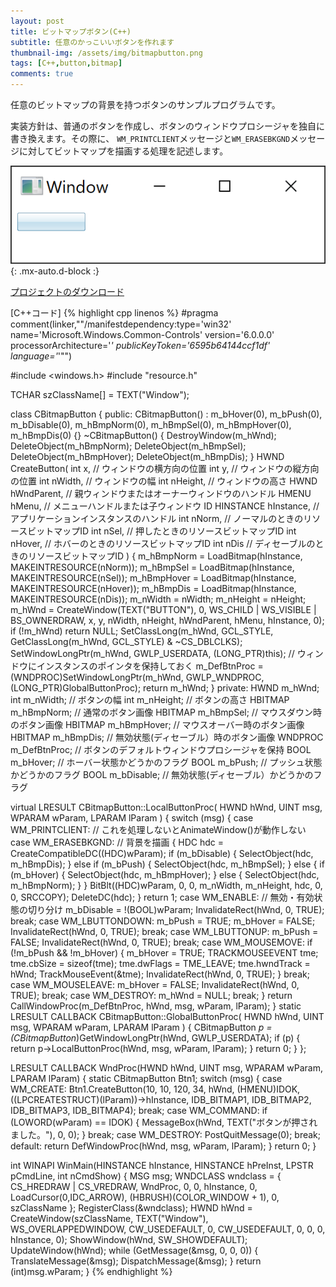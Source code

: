 ```yaml
---
layout: post
title: ビットマップボタン(C++)
subtitle: 任意のかっこいいボタンを作れます
thumbnail-img: /assets/img/bitmapbutton.png
tags: [C++,button,bitmap]
comments: true
---
```


任意のビットマップの背景を持つボタンのサンプルプログラムです。

実装方針は、普通のボタンを作成し、ボタンのウィンドウプロシージャを独自に書き換えます。その際に、
`WM_PRINTCLIENT`メッセージと`WM_ERASEBKGND`メッセージに対してビットマップを描画する処理を記述します。

![](/assets/img/bitmapbutton.png){: .mx-auto.d-block :}

[プロジェクトのダウンロード](https://github.com/kenjinote/BitmapButton/archive/master.zip)

[C++コード]
{% highlight cpp linenos %}
#pragma comment(linker,"\"/manifestdependency:type='win32' name='Microsoft.Windows.Common-Controls' version='6.0.0.0' processorArchitecture='*' publicKeyToken='6595b64144ccf1df' language='*'\"")

#include <windows.h>
#include "resource.h"

TCHAR szClassName[] = TEXT("Window");

class CBitmapButton
{
public:
  CBitmapButton() :
  m_bHover(0),
  m_bPush(0),
  m_bDisable(0),
  m_hBmpNorm(0),
  m_hBmpSel(0),
  m_hBmpHover(0),
  m_hBmpDis(0) {}
  ~CBitmapButton() {
    DestroyWindow(m_hWnd);
    DeleteObject(m_hBmpNorm);
    DeleteObject(m_hBmpSel);
    DeleteObject(m_hBmpHover);
    DeleteObject(m_hBmpDis);
  }
  HWND CreateButton(
    int x,               // ウィンドウの横方向の位置
    int y,               // ウィンドウの縦方向の位置
    int nWidth,          // ウィンドウの幅
    int nHeight,         // ウィンドウの高さ
    HWND hWndParent,     // 親ウィンドウまたはオーナーウィンドウのハンドル
    HMENU hMenu,         // メニューハンドルまたは子ウィンドウ ID
    HINSTANCE hInstance, // アプリケーションインスタンスのハンドル
    int nNorm,           // ノーマルのときのリソースビットマップID
    int nSel,            // 押したときのリソースビットマップID
    int nHover,          // ホバーのときのリソースビットマップID
    int nDis             // ディセーブルのときのリソースビットマップID
  ) {
    m_hBmpNorm = LoadBitmap(hInstance, MAKEINTRESOURCE(nNorm));
    m_hBmpSel = LoadBitmap(hInstance, MAKEINTRESOURCE(nSel));
    m_hBmpHover = LoadBitmap(hInstance, MAKEINTRESOURCE(nHover));
    m_hBmpDis = LoadBitmap(hInstance, MAKEINTRESOURCE(nDis));
    m_nWidth = nWidth;
    m_nHeight = nHeight;
    m_hWnd = CreateWindow(TEXT("BUTTON"), 0, WS_CHILD | WS_VISIBLE | BS_OWNERDRAW,
      x, y, nWidth, nHeight, hWndParent, hMenu, hInstance, 0);
    if (!m_hWnd) return NULL;
    SetClassLong(m_hWnd, GCL_STYLE, GetClassLong(m_hWnd, GCL_STYLE) & ~CS_DBLCLKS);
    SetWindowLongPtr(m_hWnd, GWLP_USERDATA, (LONG_PTR)this); // ウィンドウにインスタンスのポインタを保持しておく
    m_DefBtnProc = (WNDPROC)SetWindowLongPtr(m_hWnd, GWLP_WNDPROC, (LONG_PTR)GlobalButtonProc);
    return m_hWnd;
  }
private:
  HWND m_hWnd;
  int m_nWidth;      // ボタンの幅
  int m_nHeight;      // ボタンの高さ
  HBITMAP m_hBmpNorm;    // 通常のボタン画像
  HBITMAP m_hBmpSel;    // マウスダウン時のボタン画像
  HBITMAP m_hBmpHover;  // マウスオーバー時のボタン画像
  HBITMAP m_hBmpDis;    // 無効状態(ディセーブル）時のボタン画像
  WNDPROC m_DefBtnProc;  // ボタンのデフォルトウィンドウプロシージャを保持
  BOOL m_bHover;      // ホーバー状態かどうかのフラグ
  BOOL m_bPush;      // プッシュ状態かどうかのフラグ
  BOOL m_bDisable;    // 無効状態(ディセーブル）かどうかのフラグ

  virtual LRESULT CBitmapButton::LocalButtonProc(
    HWND hWnd,
    UINT msg,
    WPARAM wParam,
    LPARAM lParam
  ) {
    switch (msg) {
    case WM_PRINTCLIENT: // これを処理しないとAnimateWindow()が動作しない
    case WM_ERASEBKGND: // 背景を描画
    {
      HDC hdc = CreateCompatibleDC((HDC)wParam);
      if (m_bDisable) {
        SelectObject(hdc, m_hBmpDis);
      } else if (m_bPush) {
        SelectObject(hdc, m_hBmpSel);
      } else {
        if (m_bHover) {
          SelectObject(hdc, m_hBmpHover);
        } else {
          SelectObject(hdc, m_hBmpNorm);
        }
      }
      BitBlt((HDC)wParam, 0, 0, m_nWidth, m_nHeight, hdc, 0, 0, SRCCOPY);
      DeleteDC(hdc);
    }
    return 1;
    case WM_ENABLE: // 無効・有効状態の切り分け
      m_bDisable = !(BOOL)wParam;
      InvalidateRect(hWnd, 0, TRUE);
      break;
    case WM_LBUTTONDOWN:
      m_bPush = TRUE;
      m_bHover = FALSE;
      InvalidateRect(hWnd, 0, TRUE);
      break;
    case WM_LBUTTONUP:
      m_bPush = FALSE;
      InvalidateRect(hWnd, 0, TRUE);
      break;
    case WM_MOUSEMOVE:
      if (!m_bPush && !m_bHover) {
        m_bHover = TRUE;
        TRACKMOUSEEVENT  tme;
        tme.cbSize = sizeof(tme);
        tme.dwFlags = TME_LEAVE;
        tme.hwndTrack = hWnd;
        TrackMouseEvent(&tme);
        InvalidateRect(hWnd, 0, TRUE);
      }
      break;
    case WM_MOUSELEAVE:
      m_bHover = FALSE;
      InvalidateRect(hWnd, 0, TRUE);
      break;
    case WM_DESTROY:
      m_hWnd = NULL;
      break;
    }
    return CallWindowProc(m_DefBtnProc, hWnd, msg, wParam, lParam);
  }
  static LRESULT CALLBACK CBitmapButton::GlobalButtonProc(
    HWND hWnd,
    UINT msg,
    WPARAM wParam,
    LPARAM lParam
  ) {
    CBitmapButton *p = (CBitmapButton*)GetWindowLongPtr(hWnd, GWLP_USERDATA);
    if (p) {
      return p->LocalButtonProc(hWnd, msg, wParam, lParam);
    }
    return 0;
  }
};

LRESULT CALLBACK WndProc(HWND hWnd, UINT msg, WPARAM wParam, LPARAM lParam)
{
  static CBitmapButton Btn1;
  switch (msg) {
  case WM_CREATE:
    Btn1.CreateButton(10, 10, 120, 34, hWnd, (HMENU)IDOK,
      ((LPCREATESTRUCT)(lParam))->hInstance,
      IDB_BITMAP1, IDB_BITMAP2, IDB_BITMAP3, IDB_BITMAP4);
    break;
  case WM_COMMAND:
    if (LOWORD(wParam) == IDOK) {
      MessageBox(hWnd, TEXT("ボタンが押されました。"), 0, 0);
    }
    break;
  case WM_DESTROY:
    PostQuitMessage(0);
    break;
  default:
    return DefWindowProc(hWnd, msg, wParam, lParam);
  }
  return 0;
}

int WINAPI WinMain(HINSTANCE hInstance, HINSTANCE hPreInst, LPSTR pCmdLine, int nCmdShow)
{
  MSG msg;
  WNDCLASS wndclass = { CS_HREDRAW | CS_VREDRAW, WndProc, 0, 0, hInstance, 0,
    LoadCursor(0,IDC_ARROW), (HBRUSH)(COLOR_WINDOW + 1), 0, szClassName };
  RegisterClass(&wndclass);
  HWND hWnd = CreateWindow(szClassName, TEXT("Window"), WS_OVERLAPPEDWINDOW,
    CW_USEDEFAULT, 0, CW_USEDEFAULT, 0, 0, 0, hInstance, 0);
  ShowWindow(hWnd, SW_SHOWDEFAULT);
  UpdateWindow(hWnd);
  while (GetMessage(&msg, 0, 0, 0)) {
    TranslateMessage(&msg);
    DispatchMessage(&msg);
  }
  return (int)msg.wParam;
}
{% endhighlight %}